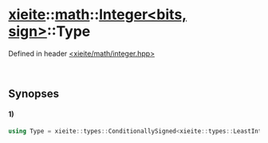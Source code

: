 # [xieite](../../../../../xieite.md)\:\:[math](../../../../../math.md)\:\:[Integer<bits, sign>](../../../integer.md)\:\:Type
Defined in header [<xieite/math/integer.hpp>](../../../../../../include/xieite/math/integer.hpp)

&nbsp;

## Synopses
#### 1)
```cpp
using Type = xieite::types::ConditionallySigned<xieite::types::LeastInteger<bits>, sign>;
```
